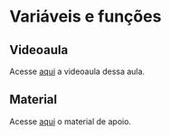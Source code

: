 # Variáveis e funções

## Videoaula
Acesse [aqui](https://drive.google.com/file/d/18PgFEQRrQCpid5ApEaemcFUol1L5rEle/view?usp=sharing) a videoaula dessa aula.

## Material
Acesse [aqui](https://docs.google.com/document/d/1iXuVNbMjEnOcGaVwBm6tO8lpoK4HuuzK/edit?usp=sharing&ouid=115485634232214053462&rtpof=true&sd=true) o material de apoio.